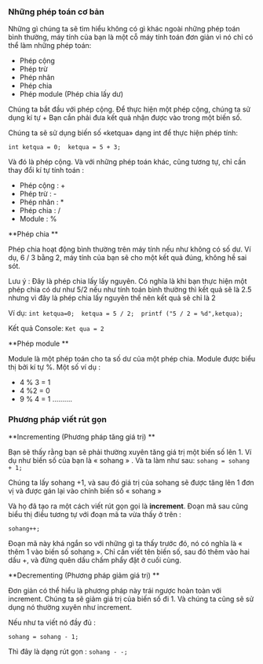 ### Những phép toán cơ bản

Những gì chúng ta sẽ tìm hiểu không có gì khác ngoài những phép toán bình thường, máy tính của bạn là một cỗ máy tính toán đơn giản vì nó chỉ có thể làm những phép toán: 
- Phép cộng
- Phép trừ
- Phép nhân
- Phép chia
- Phép module (Phép chia lấy dư)

Chúng ta bắt đầu với phép cộng. Để thực hiện một phép cộng, chúng ta sử dụng kí tự +  Bạn cần phải đưa kết quả nhận được vào trong một biến số. 

Chúng ta sẽ sử dụng biến số «ketqua» dạng int để thực hiện phép tính: 

`int ketqua = 0; 
ketqua = 5 + 3; `

Và đó là phép cộng. 
Và với những phép toán khác, cũng tương tự, chỉ cần thay đổi kí tự tính toán : 

- Phép cộng : +
- Phép trừ : -
- Phép nhân : *
- Phép chia : /
- Module : %


**Phép chia **

Phép chia hoạt động bình thường trên máy tính nếu như không có số dư. Ví dụ, 6 / 3 bằng 2, máy tính của bạn sẽ cho một kết quả đúng, không hề sai sót. 

Lưu ý : Đây là phép chia lấy lấy nguyên. Có nghĩa là khi bạn thực hiện một phép chia có dư  như 5/2 nếu như tính toán bình thường thì kết quả sẽ là 2.5 nhưng vì đây là phép chia lấy nguyên thế nên kết quả sẽ chỉ là 2

Ví dụ:
`int ketqua=0; 
ketqua = 5 / 2; 
printf ("5 / 2 = %d",ketqua); `

Kết quả Console:
`Ket qua = 2`

**Phép module **

Module là một phép toán cho ta số dư của một phép chia. Module được biểu thị bởi kí tự %. 
Một số ví dụ : 
- 4 % 3 = 1
- 4 %2 = 0
- 9 % 4 = 1
..........

### Phương pháp viết rút gọn 

**Incrementing (Phương pháp tăng giá trị) **

Bạn sẽ thấy rằng bạn sẽ phải thường xuyên tăng giá trị một biến số lên 1. Ví dụ như biến số của bạn là « sohang » . Và ta làm như sau: 
`sohang = sohang + 1; `

Chúng ta lấy sohang +1, và sau đó giá trị của sohang sẽ được tăng lên 1 đơn vị và được gán lại vào chính biến số « sohang »

Và họ đã tạo ra một cách viết rút gọn gọi là **increment**. Đoạn mã sau cũng biểu thị điều tương tự với đoạn mã ta vừa thấy ở trên : 

`sohang++;`

Đoạn mã này khá ngắn so với những gì ta thấy trước đó, nó có nghĩa là « thêm 1 vào biến số sohang ». Chỉ cần viết tên biến số, sau đó thêm vào hai dấu +, và đừng quên dấu chấm phẩy đặt ở cuối cùng. 

**Decrementing (Phương pháp giảm giá trị) **

Đơn giản có thể hiểu là phương pháp này trái ngược hoàn toàn với increment. Chúng ta sẽ giảm giá trị của biến số đi 1. Và chúng ta cũng sẽ sử dụng nó thường xuyên như increment. 

Nếu như ta viết nó đầy đủ : 

`sohang = sohang - 1; `

Thì đây là dạng rút gọn : 
`sohang - -;`

